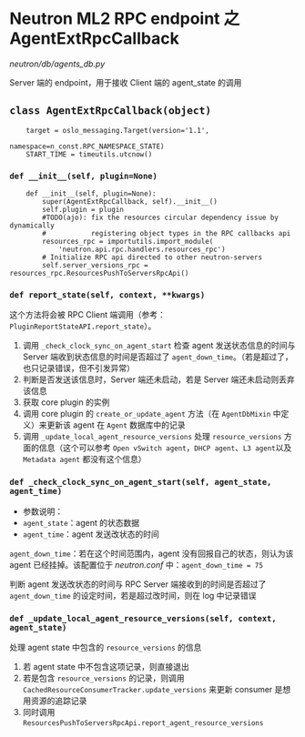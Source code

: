 # Neutron ML2 RPC endpoint 之 AgentExtRpcCallback

*neutron/db/agents_db.py*

Server 端的 endpoint，用于接收 Client 端的 agent_state 的调用

## `class AgentExtRpcCallback(object)`

```
    target = oslo_messaging.Target(version='1.1',
                                   namespace=n_const.RPC_NAMESPACE_STATE)
    START_TIME = timeutils.utcnow()
```

### `def __init__(self, plugin=None)`

```
    def __init__(self, plugin=None):
        super(AgentExtRpcCallback, self).__init__()
        self.plugin = plugin
        #TODO(ajo): fix the resources circular dependency issue by dynamically
        #           registering object types in the RPC callbacks api
        resources_rpc = importutils.import_module(
            'neutron.api.rpc.handlers.resources_rpc')
        # Initialize RPC api directed to other neutron-servers
        self.server_versions_rpc = resources_rpc.ResourcesPushToServersRpcApi()
```

### `def report_state(self, context, **kwargs)`

这个方法将会被 RPC Client 端调用（参考：`PluginReportStateAPI.report_state`）。

1. 调用 `_check_clock_sync_on_agent_start` 检查 agent 发送状态信息的时间与 Server 端收到状态信息的时间是否超过了 `agent_down_time`。（若是超过了，也只记录错误，但不引发异常）
2. 判断是否发送该信息时，Server 端还未启动，若是 Server 端还未启动则丢弃该信息
3. 获取 core plugin 的实例
4. 调用 core plugin 的 `create_or_update_agent` 方法（在 `AgentDbMixin` 中定义）来更新该 agent 在 `Agent` 数据库中的记录
5. 调用 `_update_local_agent_resource_versions` 处理 `resource_versions` 方面的信息（这个可以参考 `Open vSwitch agent`，`DHCP agent`、`L3 agent`以及`Metadata agent` 都没有这个信息）

### `def _check_clock_sync_on_agent_start(self, agent_state, agent_time)`

* 参数说明：
 * `agent_state`：agent 的状态数据
 * `agent_time`：agent 发送改状态的时间

`agent_down_time`：若在这个时间范围内，agent 没有回报自己的状态，则认为该 agent 已经挂掉。该配置位于 *neutron.conf* 中：`agent_down_time = 75`

判断 agent 发送改状态的时间与 RPC Server 端接收到的时间是否超过了 `agent_down_time` 的设定时间，若是超过改时间，则在 log 中记录错误

### `def _update_local_agent_resource_versions(self, context, agent_state)`

处理 agent state 中包含的 `resource_versions` 的信息

1. 若 agent state 中不包含这项记录，则直接退出
2. 若是包含 `resource_versions` 的记录，则调用 `CachedResourceConsumerTracker.update_versions` 来更新 consumer 是想用资源的追踪记录
3. 同时调用 `ResourcesPushToServersRpcApi.report_agent_resource_versions`